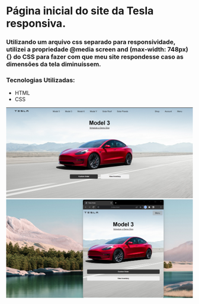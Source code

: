 # Página inicial do site da Tesla responsiva.

### Utilizando um arquivo css separado para responsividade, utilizei a propriedade @media screen and (max-width: 748px){} do CSS para fazer com que meu site respondesse caso as dimensões da tela diminuíssem.

### Tecnologias Utilizadas:
- HTML
- CSS

![print_01](./assets/images_readme/print_01.png)
![print_02](./assets/images_readme/print_02.png)